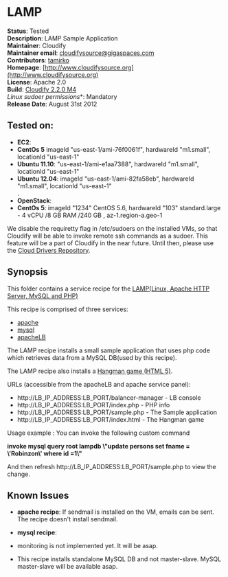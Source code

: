 # LAMP

**Status**: Tested  
**Description**: LAMP Sample Application  
**Maintainer**:       Cloudify  
**Maintainer email**: cloudifysource@gigaspaces.com  
**Contributors**:  [tamirko](https://github.com/tamirko)  
**Homepage**:   [http://www.cloudifysource.org](http://www.cloudifysource.org)  
**License**:      Apache 2.0   
**Build**:  [Cloudify 2.2.0 M4](http://repository.cloudifysource.org/org/cloudifysource/2.2.0/gigaspaces-cloudify-2.2.0-m4-b2493-77.zip)   
**Linux* sudoer permissions**:	Mandatory     
**Release Date**: August 31st 2012  


Tested on:
--------

* <strong>EC2</strong>: 
 * <strong>CentOs 5</strong> imageId "us-east-1/ami-76f0061f", hardwareId "m1.small", locationId "us-east-1"  
 * <strong>Ubuntu 11.10</strong>: "us-east-1/ami-e1aa7388", hardwareId "m1.small", locationId "us-east-1"  
 * <strong>Ubuntu 12.04</strong>: imageId "us-east-1/ami-82fa58eb", hardwareId "m1.small", locationId "us-east-1"  
.
* <strong>OpenStack</strong>:  
 * <strong>CentOs 5</strong>: imageId "1234" CentOS 5.6, hardwareId "103" standard.large - 4 vCPU /8 GB RAM /240 GB , az-1.region-a.geo-1 

We disable the requiretty flag in /etc/sudoers on the installed VMs, so that Cloudify will be able to invoke remote ssh commands as a sudoer. This feature will be a part of Cloudify in the near future.
Until then, please use the [Cloud Drivers Repository](https://github.com/CloudifySource/cloudify-cloud-drivers). 


Synopsis
--------

This folder contains a service recipe for the [LAMP(Linux, Apache HTTP Server, MySQL and PHP)](http://en.wikipedia.org/wiki/LAMP_%28software_bundle%29) 

This recipe is comprised of three services:
* [apache](../../services/apache/README.md) 
* [mysql](../../services/mysql/README.md) 
* [apacheLB](../../services/apacheLB/README.md) 

The LAMP recipe installs a small sample application that uses php code which retrieves data from a MySQL DB(used by this recipe).

The LAMP recipe also installs a [Hangman game (HTML 5)](https://01.org/html5webapps/webapps/hangonman).

URLs (accessible from the apacheLB and apache service panel):  
* http://LB_IP_ADDRESS:LB_PORT/balancer-manager - LB console  
* http://LB_IP_ADDRESS:LB_PORT/index.php - PHP info  
* http://LB_IP_ADDRESS:LB_PORT/sample.php - The Sample application  
* http://LB_IP_ADDRESS:LB_PORT/index.html - The Hangman game  

Usage example : 
 You can invoke the following custom command
 
 <strong>invoke mysql query root lampdb \\\"update persons set fname = \\\'Robinzon\\\' where id =1\\\"</strong>
 
 And then refresh http://LB_IP_ADDRESS:LB_PORT/sample.php to view the change.
 
## Known Issues

* <strong>apache recipe</strong>: If sendmail is installed on the VM, emails can be sent. The recipe doesn't install sendmail. 

* <strong>mysql recipe</strong>: 
 * monitoring is not implemented yet. It will be asap.  
 * This recipe installs standalone MySQL DB and not master-slave. MySQL master-slave will be available asap.  
 
 


